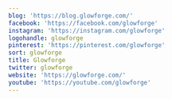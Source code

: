 ```yaml
---
blog: 'https://blog.glowforge.com/'
facebook: 'https://facebook.com/glowforge'
instagram: 'https://instagram.com/glowforge'
logohandle: glowforge
pinterest: 'https://pinterest.com/glowforge'
sort: glowforge
title: Glowforge
twitter: glowforge
website: 'https://glowforge.com/'
youtube: 'https://youtube.com/glowforge'
---
```

